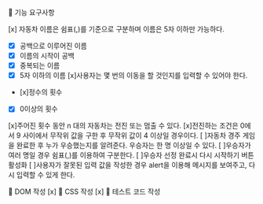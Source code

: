🎯 기능 요구사항

[x] 자동차 이름은 쉼표(,)를 기준으로 구분하며 이름은 5자 이하만 가능하다.

- [x] 공백으로 이루어진 이름
- [x] 이름의 시작이 공백
- [x] 중복되는 이름
- [x] 5자 이하의 이름
      [x]사용자는 몇 번의 이동을 할 것인지를 입력할 수 있어야 한다.

- [x]정수의 횟수
- [x] 0이상의 횟수

[x]주어진 횟수 동안 n 대의 자동차는 전진 또는 멈출 수 있다.
[x]전진하는 조건은 0에서 9 사이에서 무작위 값을 구한 후 무작위 값이 4 이상일 경우이다.
[ ]자동차 경주 게임을 완료한 후 누가 우승했는지를 알려준다. 우승자는 한 명 이상일 수 있다.
[ ]우승자가 여러 명일 경우 쉼표(,)를 이용하여 구분한다.
[ ]우승자 선정 완료시 다시 시작하기 버튼 활성화
[ ]사용자가 잘못된 입력 값을 작성한 경우 alert을 이용해 메시지를 보여주고, 다시 입력할 수 있게 한다.

🎯 DOM 작성 [x]
🎯 CSS 작성 [x]
🎯 테스트 코드 작성
